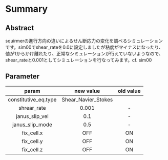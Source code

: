 # Summary

## Abstract
squirmerの進行方向の違いによるせん断応力の変化を調べるシミュレーションです。sim00でshear_rateを0.0に設定しましたが粘度がマイナスになったり、値が1からかけ離れたり、正常なシミュレーションが行えていないようなので、shear_rateと0.001としてシミュレーションを行なってみます。cf. sim00

## Parameter
|param|new value|old value|
|:-:|:-:|:-:|
|constitutive_eq.type|Shear_Navier_Stokes|
|shrear_rate|0.001|-|
|janus_slip_vel|0.1|-|
|janus_slip_mode|0.5|-|
|fix_cell.x|OFF|ON|
|fix_cell.y|OFF|ON|
|fix_cell.z|OFF|ON|
